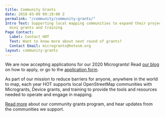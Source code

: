 ```yaml
---
title: Community Grants
date: 2018-03-09 09:19:00 Z
permalink: "/community/community-grants/"
Intro Text: Supporting local mapping communities to expand their projects through
  mini grants and training
Page Contact:
  Label: Contact HOT
  Text: Want to know more about next round of grants?
  Contact Email: microgrants@hotosm.org
layout: community-grants
---
```


We are now accepting applications for our 2020 Microgrants! Read [our blog](https://www.hotosm.org/updates/HOT-launches-Microgrants-2020/) on how to apply, or go to the [application form](https://docs.google.com/forms/d/e/1FAIpQLSc0znsv5ls1gMCaI2e4ZgI-XfOdtMpbFk-rslC9SdO3fH_BZA/viewform).

As part of our mission to reduce barriers for anyone, anywhere in the world to map, each year HOT supports local OpenStreetMap communities with Microgrants, Device grants, and training to provide the tools and resources needed to operate and engage in mapping.

[Read more](/projects/microgrants_and_community_development) about our community grants program, and hear updates from the communities we support.